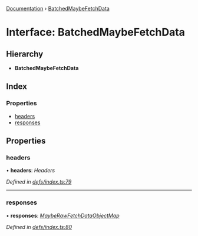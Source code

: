 [Documentation](../README.md) › [BatchedMaybeFetchData](batchedmaybefetchdata.md)

# Interface: BatchedMaybeFetchData

## Hierarchy

* **BatchedMaybeFetchData**

## Index

### Properties

* [headers](batchedmaybefetchdata.md#headers)
* [responses](batchedmaybefetchdata.md#responses)

## Properties

###  headers

• **headers**: *Headers*

*Defined in [defs/index.ts:79](https://github.com/badbatch/graphql-box/blob/1f1e01d3/packages/fetch-manager/src/defs/index.ts#L79)*

___

###  responses

• **responses**: *[MaybeRawFetchDataObjectMap](mayberawfetchdataobjectmap.md)*

*Defined in [defs/index.ts:80](https://github.com/badbatch/graphql-box/blob/1f1e01d3/packages/fetch-manager/src/defs/index.ts#L80)*
